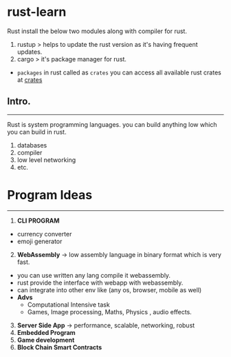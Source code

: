 # rust-learn

Rust install the below two modules along with compiler for rust.

1. rustup > helps to update the rust version as it's having frequent updates.
2. cargo > it's package manager for rust. 
 - `packages` in rust called as `crates` you can access all available rust crates at [crates](https://crates.io/)


## Intro.
--- 

Rust is system programming languages.
you can build anything low which you can build in rust.
 
 1. databases
 2. compiler
 3. low level networking 
 4. etc.
 
# Program Ideas
 ---
 
 1. **CLI PROGRAM**
   - currency converter
   - emoji generator
 2. **WebAssembly** -> low assembly language in binary format which is very fast.
   - you can use written any lang compile it webassembly.
   - rust provide the interface with webapp with webassembly.
   - can integrate into other env like (any os, browser, mobile as well)
   - **Advs**
      - Computational Intensive task
      - Games, Image processing, Maths, Physics , audio effects.
 3. **Server Side App** -> performance, scalable, networking, robust
 4. **Embedded Program** 
 5. **Game development**
 6. **Block Chain Smart Contracts**

